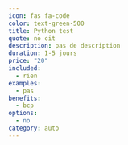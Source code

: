 ```yaml
---
icon: fas fa-code
color: text-green-500
title: Python test
quote: no cit
description: pas de description
duration: 1-5 jours
price: "20"
included:
  - rien
examples:
  - pas
benefits:
  - bcp
options:
  - no
category: auto
---
```

